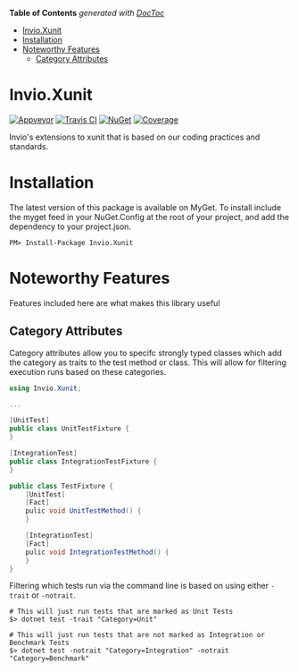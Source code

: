 <!-- START doctoc generated TOC please keep comment here to allow auto update -->
<!-- DON'T EDIT THIS SECTION, INSTEAD RE-RUN doctoc TO UPDATE -->
**Table of Contents**  *generated with [DocToc](https://github.com/thlorenz/doctoc)*

- [Invio.Xunit](#invioxunit)
- [Installation](#installation)
- [Noteworthy Features](#noteworthy-features)
  - [Category Attributes](#category-attributes)

<!-- END doctoc generated TOC please keep comment here to allow auto update -->

# Invio.Xunit

[![Appveyor](https://ci.appveyor.com/api/projects/status/avua5cncyctrhfn7/branch/master?svg=true)](https://ci.appveyor.com/project/invio/invio-xunit/branch/master)
[![Travis CI](https://img.shields.io/travis/invio/Invio.Xunit.svg?maxAge=3600&label=travis)](https://travis-ci.org/invio/Invio.Xunit)
[![NuGet](https://img.shields.io/nuget/v/Invio.Xunit.svg)](https://www.nuget.org/packages/Invio.Xunit/)
[![Coverage](https://coveralls.io/repos/github/invio/Invio.Xunit/badge.svg?branch=master)](https://coveralls.io/github/invio/Invio.Xunit?branch=master)

Invio's extensions to xunit that is based on our coding practices and standards.

# Installation
The latest version of this package is available on MyGet. To install include the myget feed in your NuGet.Config at the root of your project, and add the dependency to your project.json.

```shell
PM> Install-Package Invio.Xunit
```

# Noteworthy Features
Features included here are what makes this library useful

## Category Attributes

Category attributes allow you to specifc strongly typed classes which add the category as traits to the test method or class. This will allow for filtering execution runs based on these categories.

```csharp
using Invio.Xunit;

...

[UnitTest]
public class UnitTestFixture {
}

[IntegrationTest]
public class IntegrationTestFixture {
}

public class TestFixture {
    [UnitTest]
    [Fact]
    pulic void UnitTestMethod() {
    }

    [IntegrationTest]
    [Fact]
    pulic void IntegrationTestMethod() {
    }
}
```

Filtering which tests run via the command line is based on using either `-trait` or `-notrait`.

```shell
# This will just run tests that are marked as Unit Tests
$> dotnet test -trait "Category=Unit"

# This will just run tests that are not marked as Integration or Benchmark Tests
$> dotnet test -notrait "Category=Integration" -notrait "Category=Benchmark"
```
